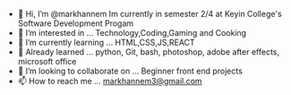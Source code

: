 - 👋 Hi, I’m @markhannem
Im currently in semester 2/4 at Keyin College's Software Development Progam 
- 👀 I’m interested in ...
Technology,Coding,Gaming and Cooking
- 🌱 I’m currently learning ...
HTML,CSS,JS,REACT
- 👀 Already learned ...
python, Git, bash, photoshop, adobe after effects, microsoft office
- 💞️ I’m looking to collaborate on ...
Beginner front end projects
- 📫 How to reach me ...
markhannem3@gmail.com

<!---
markhannem/markhannem is a ✨ special ✨ repository because its `README.md` (this file) appears on your GitHub profile.
You can click the Preview link to take a look at your changes.
--->
